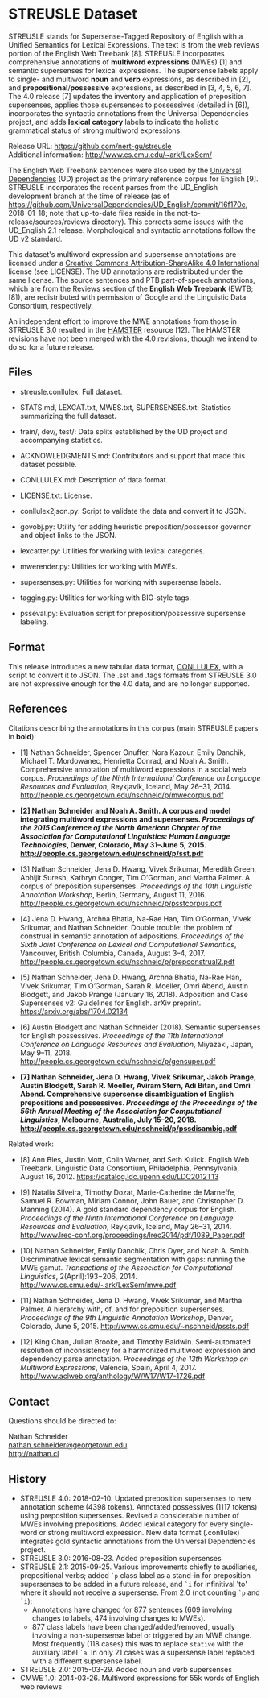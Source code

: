 STREUSLE Dataset
================

STREUSLE stands for Supersense-Tagged Repository of English with a Unified Semantics for Lexical Expressions. The text is from the web reviews portion of the English Web Treebank [8]. STREUSLE incorporates comprehensive annotations of __multiword expressions__ (MWEs) [1] and semantic supersenses for lexical expressions. The supersense labels apply to single- and multiword __noun__ and __verb__ expressions, as described in [2], and __prepositional__/__possessive__ expressions, as described in [3, 4, 5, 6, 7]. The 4.0 release [7] updates the inventory and application of preposition supersenses, applies those supersenses to possessives (detailed in [6]), incorporates the syntactic annotations from the Universal Dependencies project, and adds __lexical category__ labels to indicate the holistic grammatical status of strong multiword expressions.

Release URL: <https://github.com/nert-gu/streusle>  
Additional information: <http://www.cs.cmu.edu/~ark/LexSem/>

The English Web Treebank sentences were also used by the [Universal Dependencies](http://universaldependencies.org/) (UD) project as the primary reference corpus for English [9]. STREUSLE incorporates the recent parses from the UD_English development branch at the time of release (as of <https://github.com/UniversalDependencies/UD_English/commit/16f170c>, 2018-01-18; note that up-to-date files reside in the not-to-release/sources/reviews directory). This corrects some issues with the UD_English 2.1 release. Morphological and syntactic annotations follow the UD v2 standard.

This dataset's multiword expression and supersense annotations are licensed under a [Creative Commons Attribution-ShareAlike 4.0 International](https://creativecommons.org/licenses/by-sa/4.0/) license (see LICENSE). The UD annotations are redistributed under the same license. The source sentences and PTB part-of-speech annotations, which are from the Reviews section of the __English Web Treebank__ (EWTB; [8]), are redistributed with permission of Google and the Linguistic Data Consortium, respectively.

An independent effort to improve the MWE annotations from those in STREUSLE 3.0 resulted in the [HAMSTER](https://github.com/eltimster/HAMSTER) resource [12]. The HAMSTER revisions have not been merged with the 4.0 revisions, though we intend to do so for a future release.


Files
-----

- streusle.conllulex: Full dataset.
- STATS.md, LEXCAT.txt, MWES.txt, SUPERSENSES.txt: Statistics summarizing the full dataset.
- train/, dev/, test/: Data splits established by the UD project and accompanying statistics.

- ACKNOWLEDGMENTS.md: Contributors and support that made this dataset possible.
- CONLLULEX.md: Description of data format.
- LICENSE.txt: License.

- conllulex2json.py: Script to validate the data and convert it to JSON.
- govobj.py: Utility for adding heuristic preposition/possessor governor and object links to the JSON.
- lexcatter.py: Utilities for working with lexical categories.
- mwerender.py: Utilities for working with MWEs.
- supersenses.py: Utilities for working with supersense labels.
- tagging.py: Utilities for working with BIO-style tags.
- psseval.py: Evaluation script for preposition/possessive supersense labeling.


Format
------

This release introduces a new tabular data format, [CONLLULEX](CONLLULEX.md), with a script to convert it to JSON. The .sst and .tags formats from STREUSLE 3.0 are not expressive enough for the 4.0 data, and are no longer supported.

References
----------

Citations describing the annotations in this corpus (main STREUSLE papers in __bold__):

- [1] Nathan Schneider, Spencer Onuffer, Nora Kazour, Emily Danchik, Michael T. Mordowanec, Henrietta Conrad, and Noah A. Smith. Comprehensive annotation of multiword expressions in a social web corpus. _Proceedings of the Ninth International Conference on Language Resources and Evaluation_, Reykjavík, Iceland, May 26–31, 2014. <http://people.cs.georgetown.edu/nschneid/p/mwecorpus.pdf>

- __[2] Nathan Schneider and Noah A. Smith. A corpus and model integrating multiword expressions and supersenses. _Proceedings of the 2015 Conference of the North American Chapter of the Association for Computational Linguistics: Human Language Technologies_, Denver, Colorado, May 31–June 5, 2015. <http://people.cs.georgetown.edu/nschneid/p/sst.pdf>__

- [3] Nathan Schneider, Jena D. Hwang, Vivek Srikumar, Meredith Green, Abhijit Suresh, Kathryn Conger, Tim O'Gorman, and Martha Palmer. A corpus of preposition supersenses. _Proceedings of the 10th Linguistic Annotation Workshop_, Berlin, Germany, August 11, 2016. <http://people.cs.georgetown.edu/nschneid/p/psstcorpus.pdf>

- [4] Jena D. Hwang, Archna Bhatia, Na-Rae Han, Tim O’Gorman, Vivek Srikumar, and Nathan Schneider. Double trouble: the problem of construal in semantic annotation of adpositions. _Proceedings of the Sixth Joint Conference on Lexical and Computational Semantics_, Vancouver, British Columbia, Canada, August 3–4, 2017. <http://people.cs.georgetown.edu/nschneid/p/prepconstrual2.pdf>

- [5] Nathan Schneider, Jena D. Hwang, Archna Bhatia, Na-Rae Han, Vivek Srikumar, Tim O’Gorman, Sarah R. Moeller, Omri Abend, Austin Blodgett, and Jakob Prange (January 16, 2018). Adposition and Case Supersenses v2: Guidelines for English. arXiv preprint. <https://arxiv.org/abs/1704.02134>

- [6] Austin Blodgett and Nathan Schneider (2018). Semantic supersenses for English possessives. _Proceedings of the 11th International Conference on Language Resources and Evaluation_, Miyazaki, Japan, May 9–11, 2018. <http://people.cs.georgetown.edu/nschneid/p/gensuper.pdf>

- __[7] Nathan Schneider, Jena D. Hwang, Vivek Srikumar, Jakob Prange, Austin Blodgett, Sarah R. Moeller, Aviram Stern, Adi Bitan, and Omri Abend. Comprehensive supersense disambiguation of English prepositions and possessives. _Proceedings of the Proceedings of the 56th Annual Meeting of the Association for Computational Linguistics_, Melbourne, Australia, July 15–20, 2018. <http://people.cs.georgetown.edu/nschneid/p/pssdisambig.pdf>__

Related work:

- [8] Ann Bies, Justin Mott, Colin Warner, and Seth Kulick. English Web Treebank. Linguistic Data Consortium, Philadelphia, Pennsylvania, August 16, 2012. <https://catalog.ldc.upenn.edu/LDC2012T13>

- [9] Natalia Silveira, Timothy Dozat, Marie-Catherine de Marneffe, Samuel R. Bowman, Miriam Connor, John Bauer, and Christopher D. Manning (2014). A gold standard dependency corpus for English. _Proceedings of the Ninth International Conference on Language Resources and Evaluation_, Reykjavík, Iceland, May 26–31, 2014. <http://www.lrec-conf.org/proceedings/lrec2014/pdf/1089_Paper.pdf>

- [10] Nathan Schneider, Emily Danchik, Chris Dyer, and Noah A. Smith. Discriminative lexical semantic segmentation with gaps: running the MWE gamut. _Transactions of the Association for Computational Linguistics_, 2(April):193−206, 2014. http://www.cs.cmu.edu/~ark/LexSem/mwe.pdf

- [11] Nathan Schneider, Jena D. Hwang, Vivek Srikumar, and Martha Palmer. A hierarchy with, of, and for preposition supersenses. _Proceedings of the 9th Linguistic Annotation Workshop_, Denver, Colorado, June 5, 2015. <http://www.cs.cmu.edu/~nschneid/pssts.pdf>

- [12] King Chan, Julian Brooke, and Timothy Baldwin. Semi-automated resolution of inconsistency for a harmonized multiword expression and dependency parse annotation. _Proceedings of the 13th Workshop on Multiword Expressions_, Valencia, Spain, April 4, 2017. <http://www.aclweb.org/anthology/W/W17/W17-1726.pdf>


Contact
-------

Questions should be directed to:

Nathan Schneider  
[nathan.schneider@georgetown.edu]()  
http://nathan.cl

History
-------

  - STREUSLE 4.0: 2018-02-10. Updated preposition supersenses to new annotation scheme (4398 tokens).
    Annotated possessives (1117 tokens) using preposition supersenses.
    Revised a considerable number of MWEs involving prepositions.
    Added lexical category for every single-word or strong multiword expression.
    New data format (.conllulex) integrates gold syntactic annotations from the Universal Dependencies project.
  - STREUSLE 3.0: 2016-08-23. Added preposition supersenses
  - STREUSLE 2.1: 2015-09-25. Various improvements chiefly to auxiliaries, prepositional verbs; added <code>\`p</code> class label as a stand-in for preposition supersenses to be added in a future release, and <code>\`i</code> for infinitival 'to' where it should not receive a supersense. From 2.0 (not counting <code>\`p</code> and <code>\`i</code>):
    * Annotations have changed for 877 sentences (609 involving changes to labels, 474 involving changes to MWEs).
    * 877 class labels have been changed/added/removed, usually involving a non-supersense label or triggered by an MWE change. Most frequently (118 cases) this was to replace `stative` with the auxiliary label <code>\`a</code>. In only 21 cases was a supersense label replaced with a different supersense label.
  - STREUSLE 2.0: 2015-03-29. Added noun and verb supersenses
  - CMWE 1.0: 2014-03-26. Multiword expressions for 55k words of English web reviews

